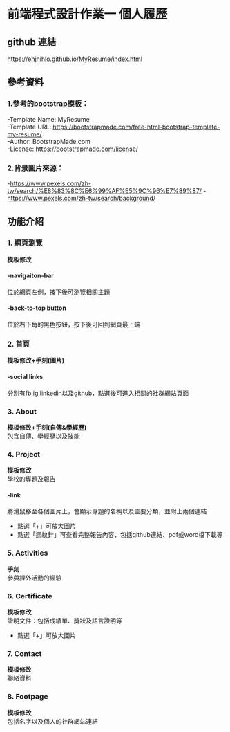 # 前端程式設計作業一 個人履歷
## github 連結
https://ehjhihlo.github.io/MyResume/index.html

## 參考資料
### 1.參考的bootstrap模板：
-Template Name: MyResume  
-Template URL: https://bootstrapmade.com/free-html-bootstrap-template-my-resume/  
-Author: BootstrapMade.com  
-License: https://bootstrapmade.com/license/

### 2.背景圖片來源：
-https://www.pexels.com/zh-tw/search/%E8%83%8C%E6%99%AF%E5%9C%96%E7%89%87/
-https://www.pexels.com/zh-tw/search/background/

## 功能介紹
### 1. 網頁瀏覽
**模板修改**  
#### -navigaiton-bar
位於網頁左側，按下後可瀏覽相關主題
#### -back-to-top button
位於右下角的黑色按鈕，按下後可回到網頁最上端
### 2. 首頁
**模板修改+手刻(圖片)**  
#### -social links
分別有fb,ig,linkedin以及github，點選後可進入相關的社群網站頁面
### 3. About
**模板修改+手刻(自傳&學經歷)**  
包含自傳、學經歷以及技能
### 4. Project
**模板修改**  
學校的專題及報告
#### -link
將滑鼠移至各個圖片上，會顯示專題的名稱以及主要分類，並附上兩個連結
- 點選「+」可放大圖片
- 點選「迴紋針」可查看完整報告內容，包括github連結、pdf或word檔下載等
### 5. Activities
**手刻**  
參與課外活動的經驗
### 6. Certificate
**模板修改**  
證明文件：包括成績單、獎狀及語言證明等
- 點選「+」可放大圖片
### 7. Contact
**模板修改**  
聯絡資料
### 8. Footpage
**模板修改**  
包括名字以及個人的社群網站連結
